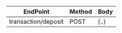 EndPoint    |   Method  |   Body
------------|-----------|-------
transaction/deposit |   POST    |   {..}